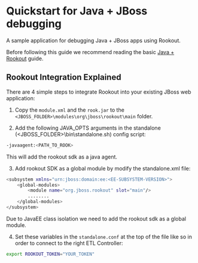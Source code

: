 # Quickstart for Java + JBoss debugging

A sample application for debugging Java + JBoss apps using Rookout.

Before following this guide we recommend reading the basic [Java + Rookout] guide.

## Rookout Integration Explained

There are 4 simple steps to integrate Rookout into your existing JBoss web application:

1. Copy the `module.xml` and the `rook.jar` to the `<JBOSS_FOLDER>\modules\org\jboss\rookout\main` folder.

2. Add the following JAVA_OPTS arguments in the standalone (<JBOSS_FOLDER>\bin\standalone.sh) config script:
```bash
-javaagent:<PATH_TO_ROOK>
```

This will add the rookout sdk as a java agent.

3. Add rookout SDK as a global module by modify the standalone.xml file: 
```bash
<subsystem xmlns="urn:jboss:domain:ee:<EE-SUBSYSTEM-VERSION>">
    <global-modules>
        <module name="org.jboss.rookout" slot="main"/>
        ........
    </global-modules>
</subsystem>
```

Due to JavaEE class isolation we need to add the rookout sdk as a global module. 

4. Set these variables in the `standalone.conf` at the top of the file like so in order to connect to the right ETL Controller:
```bash
export ROOKOUT_TOKEN="YOUR_TOKEN"
```

[Java + Rookout]: https://docs.rookout.com/docs/sdk-setup.html
[maven central]: https://mvnrepository.com/artifact/com.rookout/rook
